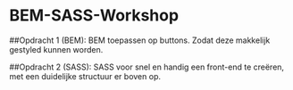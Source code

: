 # BEM-SASS-Workshop

##Opdracht 1 (BEM):
BEM toepassen op buttons. Zodat deze makkelijk gestyled kunnen worden.

##Opdracht 2 (SASS):
SASS voor snel en handig een front-end te creëren, met een duidelijke structuur er boven op.

